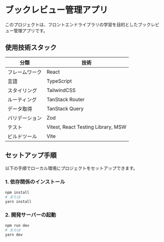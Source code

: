 # ブックレビュー管理アプリ

このプロジェクトは、フロントエンドライブラリの学習を目的としたブックレビュー管理アプリです。

## 使用技術スタック

| 分類             | 技術                             |
|------------------|----------------------------------|
| フレームワーク   | React                            |
| 言語             | TypeScript                       |
| スタイリング     | TailwindCSS                      |
| ルーティング     | TanStack Router                  |
| データ取得       | TanStack Query                   |
| バリデーション   | Zod                              |
| テスト           | Vitest, React Testing Library, MSW |
| ビルドツール     | Vite                             |

## セットアップ手順

以下の手順でローカル環境にプロジェクトをセットアップできます。

### 1. 依存関係のインストール

```bash
npm install
# または
yarn install
```

### 2. 開発サーバーの起動

```bash
npm run dev
# または
yarn dev
```
